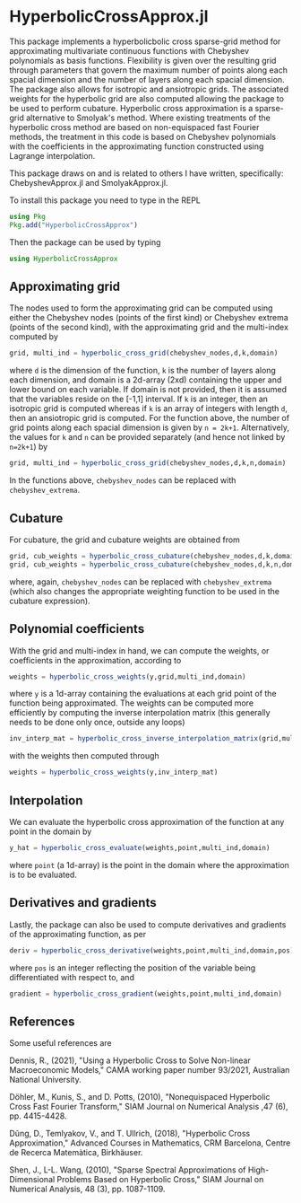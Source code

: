 # HyperbolicCrossApprox.jl
 
This package implements a hyperbolicbolic cross sparse-grid method for approximating multivariate continuous functions with Chebyshev polynomials as basis functions.  Flexibility is given over the resulting grid through parameters that govern the maximum number of points along each spacial dimension and the number of layers along each spacial dimension.  The package also allows for isotropic and ansiotropic grids.  The associated weights for the hyperbolic grid are also computed allowing the package to be used to perform cubature.  Hyperbolic cross approximation is a sparse-grid alternative to Smolyak's method.  Where existing treatments of the hyperbolic cross method are based on non-equispaced fast Fourier methods, the treatment in this code is based on Chebyshev polynomials with the coefficients in the approximating function constructed using Lagrange interpolation.

This package draws on and is related to others I have written, specifically: ChebyshevApprox.jl and SmolyakApprox.jl. 

To install this package you need to type in the REPL

```julia
using Pkg
Pkg.add("HyperbolicCrossApprox")
```

Then the package can be used by typing

```julia
using HyperbolicCrossApprox
```

Approximating grid
------------------

The nodes used to form the approximating grid can be computed using either the Chebyshev nodes (points of the first kind) or Chebyshev extrema (points of the second kind), with the approximating grid and the multi-index computed by

```julia
grid, multi_ind = hyperbolic_cross_grid(chebyshev_nodes,d,k,domain)
```

where `d` is the dimension of the function, `k` is the number of layers along each dimension, and domain is a 2d-array (2xd) containing the upper and lower bound on each variable.  If domain is not provided, then it is assumed that the variables reside on the [-1,1] interval.  If `k` is an integer, then an isotropic grid is computed whereas if `k` is an array of integers with length `d`, then an ansiotropic grid is computed.  For the function above, the number of grid points along each spacial dimension is given by `n = 2k+1`.  Alternatively, the values for `k` and `n` can be provided separately (and hence not linked by `n=2k+1`) by

```julia
grid, multi_ind = hyperbolic_cross_grid(chebyshev_nodes,d,k,n,domain)
```

In the functions above, `chebyshev_nodes` can be replaced with `chebyshev_extrema`.

Cubature
--------

For cubature, the grid and cubature weights are obtained from

```julia
grid, cub_weights = hyperbolic_cross_cubature(chebyshev_nodes,d,k,domain)
grid, cub_weights = hyperbolic_cross_cubature(chebyshev_nodes,d,k,n,domain)
```

where, again, `chebyshev_nodes` can be replaced with `chebyshev_extrema` (which also changes the appropriate weighting function to be used in the cubature expression).

Polynomial coefficients
-----------------------

With the grid and multi-index in hand, we can compute the weights, or coefficients in the approximation, according to

```julia
weights = hyperbolic_cross_weights(y,grid,multi_ind,domain)
```

where `y` is a 1d-array containing the evaluations at each grid point of the function being approximated.  The weights can be computed more efficiently by computing the inverse interpolation matrix (this generally needs to be done only once, outside any loops)

```julia
inv_interp_mat = hyperbolic_cross_inverse_interpolation_matrix(grid,multi_ind,domain)
```

with the weights then computed through

```julia
weights = hyperbolic_cross_weights(y,inv_interp_mat)
```

Interpolation
-------------

We can evaluate the hyperbolic cross approximation of the function at any point in the domain by

```julia
y_hat = hyperbolic_cross_evaluate(weights,point,multi_ind,domain)
```

where `point` (a 1d-array) is the point in the domain where the approximation is to be evaluated.

Derivatives and gradients
-------------------------

Lastly, the package can also be used to compute derivatives and gradients of the approximating function, as per

```Julia
deriv = hyperbolic_cross_derivative(weights,point,multi_ind,domain,pos)
```

where `pos` is an integer reflecting the position of the variable being differentiated with respect to, and 

```julia
gradient = hyperbolic_cross_gradient(weights,point,multi_ind,domain)
```

References
----------

Some useful references are

Dennis, R., (2021), "Using a Hyperbolic Cross to Solve Non-linear Macroeconomic Models," CAMA working paper number 93/2021, Australian National University.

Döhler, M., Kunis, S., and D. Potts, (2010), "Nonequispaced Hyperbolic Cross Fast Fourier Transform," SIAM Journal on Numerical Analysis ,47 (6), pp. 4415-4428.

Dũng, D., Temlyakov, V., and T. Ullrich, (2018), "Hyperbolic Cross Approximation," Advanced Courses in Mathematics, CRM Barcelona, Centre de Recerca Matemàtica, Birkhäuser.

Shen, J., L-L. Wang, (2010), "Sparse Spectral Approximations of High-Dimensional Problems Based on Hyperbolic Cross," SIAM Journal on Numerical Analysis, 48 (3), pp. 1087-1109.